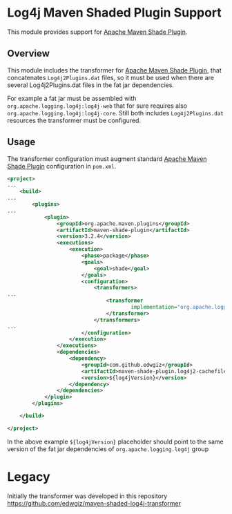 <!-- vim: set syn=markdown : -->
<!--
    Licensed to the Apache Software Foundation (ASF) under one or more
    contributor license agreements.  See the NOTICE file distributed with
    this work for additional information regarding copyright ownership.
    The ASF licenses this file to You under the Apache License, Version 2.0
    (the "License"); you may not use this file except in compliance with
    the License.  You may obtain a copy of the License at

         http://www.apache.org/licenses/LICENSE-2.0

    Unless required by applicable law or agreed to in writing, software
    distributed under the License is distributed on an "AS IS" BASIS,
    WITHOUT WARRANTIES OR CONDITIONS OF ANY KIND, either express or implied.
    See the License for the specific language governing permissions and
    limitations under the License.
-->

# Log4j Maven Shaded Plugin Support

This module provides support for [Apache Maven Shade Plugin](https://maven.apache.org/plugins/maven-shade-plugin/). 

## Overview

This module includes the transformer for [Apache Maven Shade Plugin](https://maven.apache.org/plugins/maven-shade-plugin/), that concatenates `Log4j2Plugins.dat` files,
so it must be used when there are several Log4j2Plugins.dat files in the fat jar dependencies.

For example a fat jar must be assembled with `org.apache.logging.log4j:log4j-web` that for sure requires also `org.apache.logging.log4j:log4j-core`. Still both includes `Log4j2Plugins.dat` resources the transformer must be configured. 

## Usage

The transformer configuration must augment standard [Apache Maven Shade Plugin](https://maven.apache.org/plugins/maven-shade-plugin/) configuration in `pom.xml`.
```xml
<project>
...
    <build>
...
        <plugins>
...
            <plugin>
                <groupId>org.apache.maven.plugins</groupId>
                <artifactId>maven-shade-plugin</artifactId>
                <version>3.2.4</version>
                <executions>
                    <execution>
                        <phase>package</phase>
                        <goals>
                            <goal>shade</goal>
                        </goals>
                        <configuration>
                            <transformers>
...
                                <transformer
                                        implementation="org.apache.logging.log4j.maven.plugins.shaded.transformer.PluginsCacheFileTransformer">
                                </transformer>
                            </transformers>
...
                        </configuration>
                    </execution>
                </executions>
                <dependencies>
                    <dependency>
                        <groupId>com.github.edwgiz</groupId>
                        <artifactId>maven-shade-plugin.log4j2-cachefile-transformer</artifactId>
                        <version>${log4jVersion}</version>
                    </dependency>
                </dependencies>
            </plugin>
        </plugins>

    </build>

</project>
```
In the above example `${log4jVersion}` placeholder should point to the same version of the fat jar dependencies of `org.apache.logging.log4j` group

# Legacy

Initially the transformer was developed in this repository  https://github.com/edwgiz/maven-shaded-log4j-transformer
